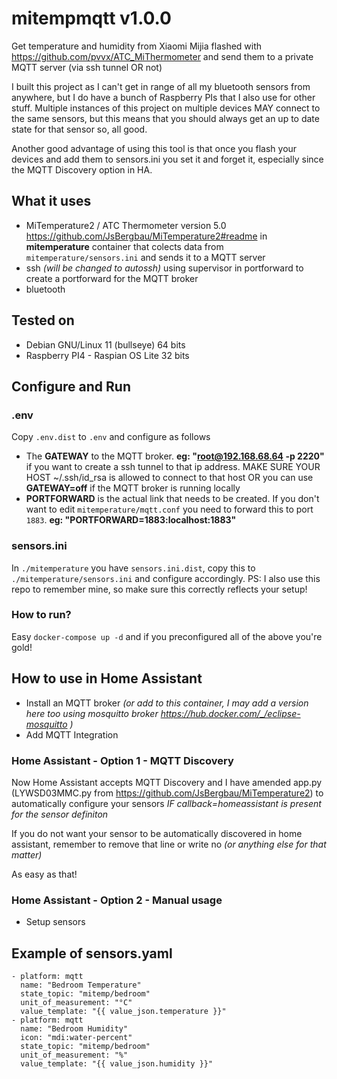 # mitempmqtt v1.0.0
Get temperature and humidity from Xiaomi Mijia flashed with https://github.com/pvvx/ATC_MiThermometer and send them to a private MQTT server (via ssh tunnel OR not)

I built this project as I can't get in range of all my bluetooth sensors from anywhere, but I do have a bunch of Raspberry PIs that I also use for other stuff. Multiple instances of this project on multiple devices MAY connect to the same sensors, but this means that you should always get an up to date state for that sensor so, all good.

Another good advantage of using this tool is that once you flash your devices and add them to sensors.ini you set it and forget it, especially since the MQTT Discovery option in HA.

## What it uses
- MiTemperature2 / ATC Thermometer version 5.0 https://github.com/JsBergbau/MiTemperature2#readme in **mitemperature** container that colects data from `mitemperature/sensors.ini` and sends it to a MQTT server
- ssh *(will be changed to autossh)* using supervisor in portforward to create a portforward for the MQTT broker
- bluetooth

## Tested on
- Debian GNU/Linux 11 (bullseye) 64 bits
- Raspberry PI4 - Raspian OS Lite 32 bits

## Configure and Run
### .env
Copy `.env.dist` to `.env` and configure as follows
- The **GATEWAY** to the MQTT broker. **eg: "root@192.168.68.64 -p 2220"** if you want to create a ssh tunnel to that ip address. MAKE SURE YOUR HOST ~/.ssh/id_rsa is allowed to connect to that host OR you can use **GATEWAY=off** if the MQTT broker is running locally
- **PORTFORWARD** is the actual link that needs to be created. If you don't want to edit `mitemperature/mqtt.conf` you need to forward this to port `1883`. **eg: "PORTFORWARD=1883:localhost:1883"**
### sensors.ini
In `./mitemperature` you have `sensors.ini.dist`, copy this to `./mitemperature/sensors.ini` and configure accordingly. PS: I also use this repo to remember mine, so make sure this correctly reflects your setup!
### How to run?
Easy `docker-compose up -d` and if you preconfigured all of the above you're gold!

## How to use in Home Assistant
- Install an MQTT broker *(or add to this container, I may add a version here too using mosquitto broker https://hub.docker.com/_/eclipse-mosquitto )* 
- Add MQTT Integration

### Home Assistant - Option 1 - MQTT Discovery
Now Home Assistant accepts MQTT Discovery and I have amended app.py (LYWSD03MMC.py from https://github.com/JsBergbau/MiTemperature2) to automatically configure your sensors *IF callback=homeassistant is present for the sensor definiton*

If you do not want your sensor to be automatically discovered in home assistant, remember to remove that line or write no _(or anything else for that matter)_

As easy as that!

### Home Assistant - Option 2 - Manual usage
- Setup sensors

Example of sensors.yaml
--
```
- platform: mqtt
  name: "Bedroom Temperature"
  state_topic: "mitemp/bedroom"
  unit_of_measurement: "°C"
  value_template: "{{ value_json.temperature }}"
- platform: mqtt
  name: "Bedroom Humidity"
  icon: "mdi:water-percent"
  state_topic: "mitemp/bedroom"
  unit_of_measurement: "%"
  value_template: "{{ value_json.humidity }}"
```

